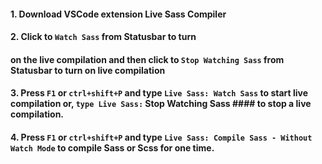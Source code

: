 #### 1. Download VSCode extension Live Sass Compiler
#### 2. Click to `Watch Sass` from Statusbar to turn 
#### on the live compilation and then click to `Stop Watching Sass` from Statusbar to turn on live compilation
#### 3. Press `F1` or `ctrl+shift+P` and type `Live Sass: Watch Sass` to start live compilation or, `type Live Sass:` Stop Watching Sass #### to stop a live compilation.
#### 4. Press `F1` or `ctrl+shift+P` and type `Live Sass: Compile Sass - Without Watch Mode` to compile Sass or Scss for one time.
